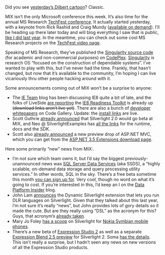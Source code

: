 Did you see [yesterday’s Dilbert
cartoon](http://www.dilbert.com/comics/dilbert/archive/dilbert-20080304.html)?
Classic.

MIX isn’t the only Microsoft conference this week. It’s also time for
the annual MS Research [TechFest
conference](http://research.microsoft.com/techfest/). It actually
started yesterday, with a keynote from Rick Rashid and Craig Mundy
([available on
demand](http://wm.microsoft.com/ms/research/events/TechFest2008/TF08Keynote.wmv)).
I’ll be heading up there later today and will blog everything I saw that
is public, [like I did last
year](http://devhawk.net/2007/03/08/morning-coffee-41-techfest-edition/).
In the meantime, you can check out some cool MS Research projects on the
[TechFest video
page](http://research.microsoft.com/techfest/videos/default.aspx).

Speaking of MS Research, they’ve published the [Singularity source
code](http://www.codeplex.com/singularity) (for academic and
non-commercial purposes) on [CodePlex](http://www.codeplex.com).
[Singularity](http://research.microsoft.com/os/singularity/) is research
OS “focused on the construction of dependable systems”. I’ve wanted to
play with this, but I’ve never had the time. Frankly, that hasn’t
changed, but now that it’s available to the community, I’m hoping I can
live vicariously thru other people hacking around with it.

Some announcements coming out of MIX won’t be a surprise to anyone:

-   The [IE Team](http://blogs.msdn.com/ie/) blog has been discussing
    IE8 quite a bit of late, and the folks of LiveSide [are
    reporting](http://www.liveside.net/blogs/main/archive/2008/03/05/ie-8-beta-coming-soon-download-pages-up-now-links-not-working.aspx)
    the [IE8 Readiness
    Toolkit](http://www.microsoft.com/windows/products/winfamily/ie/ie8/readiness/)
    is already up ~~(download links aren’t live yet)~~. There are also a
    bunch of [developer
    whitepapers](http://code.msdn.microsoft.com/ie8whitepapers) on Code
    Gallery. Update: the [install
    links](http://www.microsoft.com/windows/products/winfamily/ie/ie8/readiness/Install.htm)
    are live.
-   Scott Guthrie [already
    announced](http://weblogs.asp.net/scottgu/archive/2008/02/22/first-look-at-silverlight-2.aspx)
    that Silverlight 2.0 would go beta at MIX, and Neo @
    SilverlightExamples has [all the
    links](http://www.silverlightexamples.net/post/Silverlight-20-Beta-1-Is-Available-For-Download.aspx)
    for the runtime, docs and the SDK.
-   Scott also [already
    announced](http://weblogs.asp.net/scottgu/archive/2008/02/12/asp-net-mvc-framework-road-map-update.aspx)
    a new preview drop of ASP.NET MVC, which you can get from the
    [ASP.NET 3.5 Extensions download
    page](http://www.asp.net/downloads/3.5-extensions/).

Here some primarily “new” news from MIX:.

-   I’m not sure which team owns it, but I’d say the biggest
    previously-unannounced news was [SQL Server Data
    Services](http://www.microsoft.com/sql/dataservices) (aka SSDS), a
    “highly scalable, on-demand data storage and query processing
    utility services.” In other words, SQL in the sky. There’s a free
    beta sometime this month [you can sign up
    for](http://go.microsoft.com/fwlink/?LinkId=110055). Very cool,
    though no word on what it’s going to cost. If you’re interested in
    this, I’d keep an I on the [Data Platform
    Insider](http://blogs.technet.com/dataplatforminsider/) blog.
-   John Lam
    [announces](http://www.iunknown.com/2008/03/dynamic-silverl.html)
    the Dynamic Silverlight extension that lets you run DLR languages on
    Silverlight. Given that they talked about this last year, I’m not
    sure it’s really “news”, but John provides lots of gory details so
    it made the cute. But are they really using “DSL” as the acronym for
    this? Guys, that acronym’s [already
    taken](http://en.wikipedia.org/wiki/Domain-specific_programming_language).
-   Mary Jo Foley [has a
    scoop](http://blogs.zdnet.com/microsoft/?p=1236) on Silverlight for
    [Nokia Symbian mobile
    phones](http://www.nokia.com/A4136001?newsid=1197788).
-   There’s a new beta of [Expression Studio
    2](http://www.microsoft.com/expression/products/download.aspx?key=studio2beta)
    as well as a separate [Expression Blend 2.5
    preview](http://www.microsoft.com/expression/products/download.aspx?key=blend2dot5)
    for Silverlight 2. Soma [has the
    details](http://blogs.msdn.com/somasegar/archive/2008/03/05/a-new-era-of-expression.aspx).
    This isn’t really a surprise, but I hadn’t seen any news on new
    versions of all the Expression Studio products.

